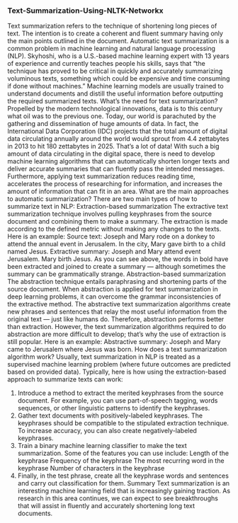 ### Text-Summarization-Using-NLTK-Networkx

Text summarization refers to the technique of shortening long pieces of text. The intention is to create a coherent and fluent summary having only the main points outlined in the document.
Automatic text summarization is a common problem in machine learning and natural language processing (NLP).
Skyhoshi, who is a U.S.-based machine learning expert with 13 years of experience and currently teaches people his skills, says that “the technique has proved to be critical in quickly and accurately summarizing voluminous texts, something which could be expensive and time consuming if done without machines.”
Machine learning models are usually trained to understand documents and distill the useful information before outputting the required summarized texts.
What’s the need for text summarization?
Propelled by the modern technological innovations, data is to this century what oil was to the previous one. Today, our world is parachuted by the gathering and dissemination of huge amounts of data.
In fact, the International Data Corporation (IDC) projects that the total amount of digital data circulating annually around the world would sprout from 4.4 zettabytes in 2013 to hit 180 zettabytes in 2025. That’s a lot of data!
With such a big amount of data circulating in the digital space, there is need to develop machine learning algorithms that can automatically shorten longer texts and deliver accurate summaries that can fluently pass the intended messages.
Furthermore, applying text summarization reduces reading time, accelerates the process of researching for information, and increases the amount of information that can fit in an area.
What are the main approaches to automatic summarization?
There are two main types of how to summarize text in NLP:
Extraction-based summarization
The extractive text summarization technique involves pulling keyphrases from the source document and combining them to make a summary. The extraction is made according to the defined metric without making any changes to the texts.
Here is an example:
Source text: Joseph and Mary rode on a donkey to attend the annual event in Jerusalem. In the city, Mary gave birth to a child named Jesus.
Extractive summary: Joseph and Mary attend event Jerusalem. Mary birth Jesus.
As you can see above, the words in bold have been extracted and joined to create a summary — although sometimes the summary can be grammatically strange.
Abstraction-based summarization
The abstraction technique entails paraphrasing and shortening parts of the source document. When abstraction is applied for text summarization in deep learning problems, it can overcome the grammar inconsistencies of the extractive method.
The abstractive text summarization algorithms create new phrases and sentences that relay the most useful information from the original text — just like humans do.
Therefore, abstraction performs better than extraction. However, the text summarization algorithms required to do abstraction are more difficult to develop; that’s why the use of extraction is still popular.
Here is an example:
Abstractive summary: Joseph and Mary came to Jerusalem where Jesus was born.
How does a text summarization algorithm work?
Usually, text summarization in NLP is treated as a supervised machine learning problem (where future outcomes are predicted based on provided data).
Typically, here is how using the extraction-based approach to summarize texts can work:
1. Introduce a method to extract the merited keyphrases from the source document. For example, you can use part-of-speech tagging, words sequences, or other linguistic patterns to identify the keyphrases.
2. Gather text documents with positively-labeled keyphrases. The keyphrases should be compatible to the stipulated extraction technique. To increase accuracy, you can also create negatively-labeled keyphrases.
3. Train a binary machine learning classifier to make the text summarization. Some of the features you can use include:
Length of the keyphrase
Frequency of the keyphrase
The most recurring word in the keyphrase
Number of characters in the keyphrase
4. Finally, in the test phrase, create all the keyphrase words and sentences and carry out classification for them.
Summary
Text summarization is an interesting machine learning field that is increasingly gaining traction. As research in this area continues, we can expect to see breakthroughs that will assist in fluently and accurately shortening long text documents.
